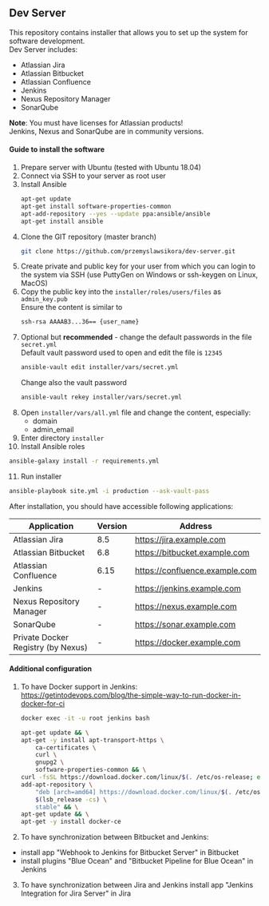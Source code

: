## Dev Server

This repository contains installer that allows you to set up the system for software development.  
Dev Server includes:
- Atlassian Jira
- Atlassian Bitbucket
- Atlassian Confluence
- Jenkins
- Nexus Repository Manager
- SonarQube

**Note**: You must have licenses for Atlassian products!  
Jenkins, Nexus and SonarQube are in community versions.

#### Guide to install the software

1. Prepare server with Ubuntu (tested with Ubuntu 18.04)
2. Connect via SSH to your server as root user
3. Install Ansible
   ```bash
   apt-get update
   apt-get install software-properties-common
   apt-add-repository --yes --update ppa:ansible/ansible
   apt-get install ansible
   ```
4. Clone the GIT repository (master branch)
   ```bash
   git clone https://github.com/przemyslawsikora/dev-server.git
   ```
5. Create private and public key for your user from which you can login to the system 
   via SSH (use PuttyGen on Windows or ssh-keygen on Linux, MacOS)
6. Copy the public key into the <code>installer/roles/users/files</code> as <code>admin_key.pub</code>  
   Ensure the content is similar to
   ```bash
   ssh-rsa AAAAB3...36== {user_name}
   ```
7. Optional but **recommended** - change the default passwords in the file <code>secret.yml</code>  
   Default vault password used to open and edit the file is <code>12345</code>
   ```bash
   ansible-vault edit installer/vars/secret.yml
   ```
   Change also the vault password
   ```bash
   ansible-vault rekey installer/vars/secret.yml
   ```
8. Open <code>installer/vars/all.yml</code> file and change the content, especially:
   - domain
   - admin_email
9. Enter directory <code>installer</code>
10. Install Ansible roles
   ```bash
   ansible-galaxy install -r requirements.yml
   ```
11. Run installer
   ```bash
   ansible-playbook site.yml -i production --ask-vault-pass
   ```

After installation, you should have accessible following applications:

| Application                           | Version       | Address                        	|
|------------------------------------   |-----------    |--------------------------------	|
| Atlassian Jira                        | 8.5           | https://jira.example.com       	|
| Atlassian Bitbucket                   | 6.8           | https://bitbucket.example.com  	|
| Atlassian Confluence                  | 6.15          | https://confluence.example.com 	|
| Jenkins                               | -             | https://jenkins.example.com    	|
| Nexus Repository Manager              | -             | https://nexus.example.com      	|
| SonarQube                             | -             | https://sonar.example.com      	|
| Private Docker Registry (by Nexus)    | -             | https://docker.example.com     	|


#### Additional configuration

1. To have Docker support in Jenkins:  
   https://getintodevops.com/blog/the-simple-way-to-run-docker-in-docker-for-ci
   ```bash
   docker exec -it -u root jenkins bash

   apt-get update && \
   apt-get -y install apt-transport-https \
       ca-certificates \
       curl \
       gnupg2 \
       software-properties-common && \
   curl -fsSL https://download.docker.com/linux/$(. /etc/os-release; echo "$ID")/gpg > /tmp/dkey; apt-key add /tmp/dkey && \
   add-apt-repository \
       "deb [arch=amd64] https://download.docker.com/linux/$(. /etc/os-release; echo "$ID") \
       $(lsb_release -cs) \
       stable" && \
   apt-get update && \
   apt-get -y install docker-ce
   ```

2. To have synchronization between Bitbucket and Jenkins:
  - install app "Webhook to Jenkins for Bitbucket Server" in Bitbucket
  - install plugins "Blue Ocean" and "Bitbucket Pipeline for Blue Ocean" in Jenkins

3. To have synchronization between Jira and Jenkins install app "Jenkins Integration for Jira Server" in Jira
